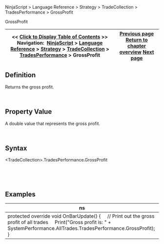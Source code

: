 ﻿


NinjaScript \> Language Reference \> Strategy \> TradeCollection \> TradesPerformance \> GrossProfit






















GrossProfit







| \<\< [Click to Display Table of Contents](grossprofit.md) \>\> **Navigation:**     [NinjaScript](ninjascript-1.md) \> [Language Reference](language_reference_wip-1.md) \> [Strategy](strategy-1.md) \> [TradeCollection](tradecollection-1.md) \> [TradesPerformance](tradesperformance-1.md) \> GrossProfit | [Previous page](grossloss-1.md) [Return to chapter overview](tradesperformance-1.md) [Next page](longestflatperiod-1.md) |
| --- | --- |











## Definition


Returns the gross profit.  

 


## Property Value


A double value that represents the gross profit.


 


## Syntax
\<TradeCollection\>.TradesPerformance.GrossProfit


 


 


## 


## Examples




| ns |
| --- |
| protected override void OnBarUpdate() {      // Print out the gross profit of all trades      Print("Gross profit is: " \+ SystemPerformance.AllTrades.TradesPerformance.GrossProfit); } |









